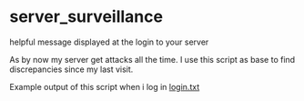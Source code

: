 server_surveillance
===================

helpful message displayed at the login to your server



As by now my server get attacks all the time.
I use this script as base to find discrepancies since my last visit.


Example output of this script when i log in [login.txt](login.txt)




